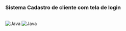 ### Sistema Cadastro de cliente com tela de login


<div style="display:inline_block"><br/>
  <img align"center" alt="Java" src="https://img.shields.io/badge/Java-ED8B00?style=for-the-badge&logo=java&logoColor=white"/>
  <img align"center" alt="Java" src="https://img.shields.io/badge/MySQL-00000F?style=for-the-badge&logo=mysql&logoColor=white"/>
</div>
